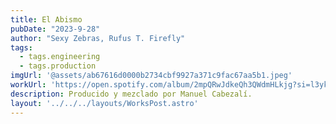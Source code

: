 ```yaml
---
title: El Abismo
pubDate: "2023-9-28"
author: "Sexy Zebras, Rufus T. Firefly"
tags:
  - tags.engineering
  - tags.production
imgUrl: '@assets/ab67616d0000b2734cbf9927a371c9fac67aa5b1.jpeg'
workUrl: 'https://open.spotify.com/album/2mpQRwJdkeQh3QWdmHLkjg?si=l3ykSLsOTsCS_IO_gawdJQ'
description: Producido y mezclado por Manuel Cabezalí.
layout: '../../../layouts/WorksPost.astro'
---
```


